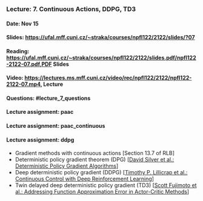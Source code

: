 ### Lecture: 7. Continuous Actions, DDPG, TD3
#### Date: Nov 15
#### Slides: https://ufal.mff.cuni.cz/~straka/courses/npfl122/2122/slides/?07
#### Reading: https://ufal.mff.cuni.cz/~straka/courses/npfl122/2122/slides.pdf/npfl122-2122-07.pdf,PDF Slides
#### Video: https://lectures.ms.mff.cuni.cz/video/rec/npfl122/2122/npfl122-2122-07.mp4, Lecture
#### Questions: #lecture_7_questions
#### Lecture assignment: paac
#### Lecture assignment: paac_continuous
#### Lecture assignment: ddpg

- Gradient methods with continuous actions [Section 13.7 of RLB]
- Deterministic policy gradient theorem (DPG) [[David Silver et al.: Deterministic Policy Gradient Algorithms](http://proceedings.mlr.press/v32/silver14.pdf)]
- Deep deterministic policy gradient (DDPG) [[Timothy P. Lillicrap et al.: Continuous Control with Deep Reinforcement Learning](https://arxiv.org/abs/1509.02971)]
- Twin delayed deep deterministic policy gradient (TD3) [[Scott Fujimoto et al.: Addressing Function Approximation Error in Actor-Critic Methods](https://arxiv.org/abs/1802.09477)]
